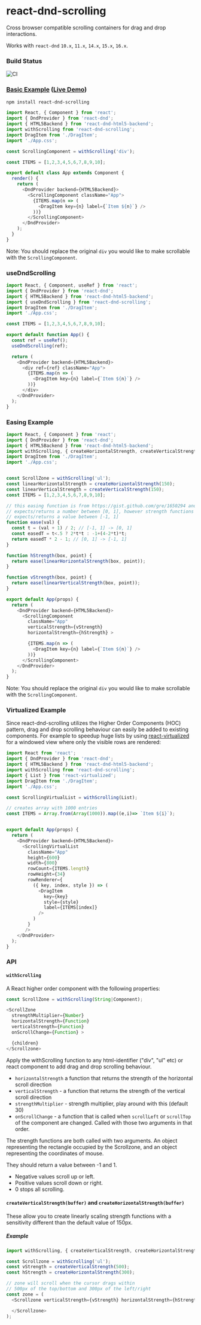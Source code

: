 # react-dnd-scrolling

Cross browser compatible scrolling containers for drag and drop interactions.

Works with `react-dnd` `10.x`, `11.x`, `14.x`, `15.x`, `16.x`.

### Build Status

![CI](https://github.com/TechStark/react-dnd-scrolling/workflows/CI/badge.svg)

### [Basic Example](./examples/basic) ([Live Demo](https://codesandbox.io/s/react-dnd-scrolling-demo-vnp66))

```bash
npm install react-dnd-scrolling
```

```js
import React, { Component } from 'react';
import { DndProvider } from 'react-dnd';
import { HTML5Backend } from 'react-dnd-html5-backend';
import withScrolling from 'react-dnd-scrolling';
import DragItem from './DragItem';
import './App.css';

const ScrollingComponent = withScrolling('div');

const ITEMS = [1,2,3,4,5,6,7,8,9,10];

export default class App extends Component {
  render() {
    return (
      <DndProvider backend={HTML5Backend}>
        <ScrollingComponent className="App">
          {ITEMS.map(n => (
            <DragItem key={n} label={`Item ${n}`} />
          ))}
        </ScrollingComponent>
      </DndProvider>
    );
  }
}
```

Note: You should replace the original `div` you would like to make scrollable with the `ScrollingComponent`.

### useDndScrolling
```js
import React, { Component, useRef } from 'react';
import { DndProvider } from 'react-dnd';
import { HTML5Backend } from 'react-dnd-html5-backend';
import { useDndScrolling } from 'react-dnd-scrolling';
import DragItem from './DragItem';
import './App.css';

const ITEMS = [1,2,3,4,5,6,7,8,9,10];

export default function App() {
  const ref = useRef();
  useDndScrolling(ref);

  return (
    <DndProvider backend={HTML5Backend}>
      <div ref={ref} className="App">
        {ITEMS.map(n => (
          <DragItem key={n} label={`Item ${n}`} />
        ))}
      </div>
    </DndProvider>
  );
}
```

### Easing Example

```js
import React, { Component } from 'react';
import { DndProvider } from 'react-dnd';
import { HTML5Backend } from 'react-dnd-html5-backend';
import withScrolling, { createHorizontalStrength, createVerticalStrength } from 'react-dnd-scrolling';
import DragItem from './DragItem';
import './App.css';


const ScrollZone = withScrolling('ul');
const linearHorizontalStrength = createHorizontalStrength(150);
const linearVerticalStrength = createVerticalStrength(150);
const ITEMS = [1,2,3,4,5,6,7,8,9,10];

// this easing function is from https://gist.github.com/gre/1650294 and
// expects/returns a number between [0, 1], however strength functions
// expects/returns a value between [-1, 1]
function ease(val) {
  const t = (val + 1) / 2; // [-1, 1] -> [0, 1]
  const easedT = t<.5 ? 2*t*t : -1+(4-2*t)*t;
  return easedT * 2 - 1; // [0, 1] -> [-1, 1]
}

function hStrength(box, point) {
  return ease(linearHorizontalStrength(box, point));
}

function vStrength(box, point) {
  return ease(linearVerticalStrength(box, point));
}

export default App(props) {
  return (
    <DndProvider backend={HTML5Backend}>
      <ScrollingComponent
        className="App"
        verticalStrength={vStrength}
        horizontalStrength={hStrength} >

        {ITEMS.map(n => (
          <DragItem key={n} label={`Item ${n}`} />
        ))}
      </ScrollingComponent>
    </DndProvider>
  );
}
```
Note: You should replace the original `div` you would like to make scrollable with the `ScrollingComponent`.

### Virtualized Example

Since react-dnd-scrolling utilizes the Higher Order Components (HOC) pattern, drag and drop scrolling behaviour can easily be added to existing components. For example to speedup huge lists by using [react-virtualized](https://github.com/bvaughn/react-virtualized) for a windowed view where only the visible rows are rendered:

```js
import React from 'react';
import { DndProvider } from 'react-dnd';
import { HTML5Backend } from 'react-dnd-html5-backend';
import withScrolling from 'react-dnd-scrolling';
import { List } from 'react-virtualized';
import DragItem from './DragItem';
import './App.css';

const ScrollingVirtualList = withScrolling(List);

// creates array with 1000 entries
const ITEMS = Array.from(Array(1000)).map((e,i)=> `Item ${i}`);


export default App(props) {
  return (
    <DndProvider backend={HTML5Backend}>
      <ScrollingVirtualList
        className="App"
        height={600}
        width={800}
        rowCount={ITEMS.length}
        rowHeight={34}
        rowRenderer={
          ({ key, index, style }) => (
            <DragItem
              key={key}
              style={style}
              label={ITEMS[index]}
            />
          )
        }
       />
    </DndProvider>
  );
}
```


### API

#### `withScrolling`

A React higher order component with the following properties:

```js
const ScrollZone = withScrolling(String|Component);

<ScrollZone
  strengthMultiplier={Number}
  horizontalStrength={Function}
  verticalStrength={Function}
  onScrollChange={Function} >

  {children}
</Scrollzone>
```
Apply the withScrolling function to any html-identifier ("div", "ul" etc) or react component to add drag and drop scrolling behaviour.

 * `horizontalStrength` a function that returns the strength of the horizontal scroll direction
 * `verticalStrength` - a function that returns the strength of the vertical scroll direction
 * `strengthMultiplier` - strength multiplier, play around with this (default 30)
 * `onScrollChange` - a function that is called when `scrollLeft` or `scrollTop` of the component are changed. Called with those two arguments in that order.

The strength functions are both called with two arguments. An object representing the rectangle occupied by the Scrollzone, and an object representing the coordinates of mouse.

They should return a value between -1 and 1.
 * Negative values scroll up or left.
 * Positive values scroll down or right.
 * 0 stops all scrolling.

#### `createVerticalStrength(buffer)` and `createHorizontalStrength(buffer)`

These allow you to create linearly scaling strength functions with a sensitivity different than the default value of 150px.

##### Example

```js
import withScrolling, { createVerticalStrength, createHorizontalStrength } from 'react-dnd-scrolling';

const Scrollzone = withScrolling('ul');
const vStrength = createVerticalStrength(500);
const hStrength = createHorizontalStrength(300);

// zone will scroll when the cursor drags within
// 500px of the top/bottom and 300px of the left/right
const zone = (
  <Scrollzone verticalStrength={vStrength} horizontalStrength={hStrength}>

  </Scrollzone>
);
```
